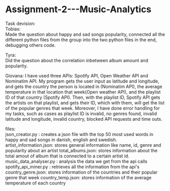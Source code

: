 # Assignment-2---Music-Analytics

Task devision: \
Tobias: \
Made the question about happy and sad songs popularity, 
connected all the different python files from the group into the two python files in the end, 
debugging others code.

Tyra: \
Did the question about the correlation inbetween album amount and popularity. 

Giovana:
I have used three APIs: Spotify API, Open Weather API and Nominatim API. My program gets the user input as latitude and longitude, and gets the country the person is located in (Nominatim API), the average temperature in that location that week(Open weather API), and the playlist ID of that country (Spotify API). Then, with the playlist ID, Spotify API gets the artists on that playlist, and gets their ID, which with them, will get the list of the popular genres that week. Moreover, I have done error handling for my tasks, such as cases as playlist ID is invalid, no genres found, invalid latitude and longitude, invalid country, blocked API requests and time outs.


files: \
json_creator.py : creates a json file with the top 50 most used words in happy and sad songs in danish, english and swedish. \
artist_information.json: stores general information like name, id, genre and popularity about an artist
total_albums.json: stores information about the total amout of album that is connected to a certain artist id. 
music_data_analyser.py : analysis the data we get from the api calls  \
spotify_api_miner.py : retrieves all the information from the api's
country_genre.json: stores information of the countries and their popular genre that week
country_temp.json: stores information of the average temperature of each country


